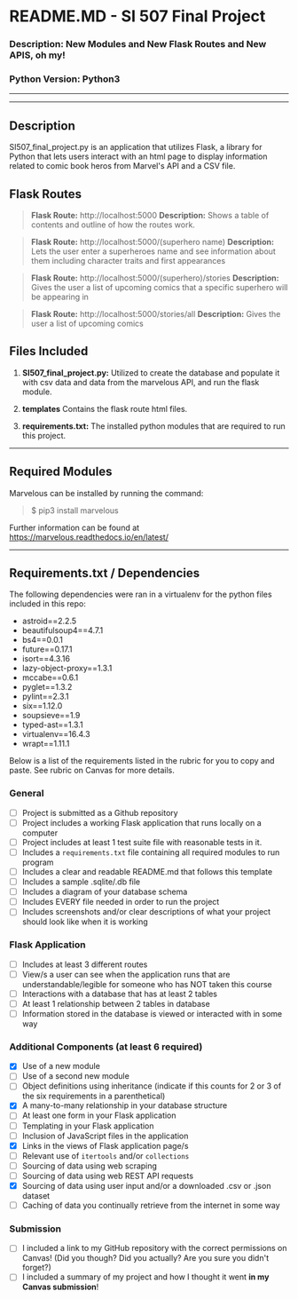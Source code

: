 # README.MD - SI 507 Final Project
### Description: New Modules and New Flask Routes and New APIS, oh my!
### Python Version: Python3
---

---
## Description
SI507_final_project.py is an application that utilizes Flask, a library for Python that lets users interact with an html page to display information related to comic book heros from Marvel's API and a CSV file.

## Flask Routes

> **Flask Route:** http://localhost:5000 **Description:** Shows a table of contents and outline of how the routes work.

> **Flask Route:** http://localhost:5000/(superhero name) **Description:** Lets the user enter a superheroes name and see information about them including character traits and first appearances

> **Flask Route:** http://localhost:5000/(superhero)/stories **Description:** Gives the user a list of upcoming comics that a specific superhero will be appearing in

> **Flask Route:** http://localhost:5000/stories/all **Description:** Gives the user a list of upcoming comics

## Files Included
1. **SI507_final_project.py:** Utilized to create the database and populate it with csv data and data from the marvelous API, and run the flask module.

2. **templates** Contains the flask route html files.

7. **requirements.txt:** The installed python modules that are required to run this project.

---
## Required Modules

Marvelous can be installed by running the command:

> $ pip3 install marvelous

Further information can be found at https://marvelous.readthedocs.io/en/latest/


---
## Requirements.txt / Dependencies

The following dependencies were ran in a virtualenv for the python files included in this repo:


- astroid==2.2.5
- beautifulsoup4==4.7.1
- bs4==0.0.1
- future==0.17.1
- isort==4.3.16
- lazy-object-proxy==1.3.1
- mccabe==0.6.1
- pyglet==1.3.2
- pylint==2.3.1
- six==1.12.0
- soupsieve==1.9
- typed-ast==1.3.1
- virtualenv==16.4.3
- wrapt==1.11.1


Below is a list of the requirements listed in the rubric for you to copy 
and paste.  See rubric on Canvas for more details.
### General
-  [ ] Project is submitted as a Github repository
-  [ ] Project includes a working Flask application that runs locally on a 
computer
-  [ ] Project includes at least 1 test suite file with reasonable tests 
in it.
-  [ ] Includes a `requirements.txt` file containing all required modules 
to run program
-  [ ] Includes a clear and readable README.md that follows this template
-  [ ] Includes a sample .sqlite/.db file
-  [ ] Includes a diagram of your database schema
-  [ ] Includes EVERY file needed in order to run the project
-  [ ] Includes screenshots and/or clear descriptions of what your project 
should look like when it is working
### Flask Application
-  [ ] Includes at least 3 different routes
-  [ ] View/s a user can see when the application runs that are 
understandable/legible for someone who has NOT taken this course
-  [ ] Interactions with a database that has at least 2 tables
-  [ ] At least 1 relationship between 2 tables in database
-  [ ] Information stored in the database is viewed or interacted with in 
some way
### Additional Components (at least 6 required)
-  [X] Use of a new module
-  [ ] Use of a second new module
-  [ ] Object definitions using inheritance (indicate if this counts for 2 
or 3 of the six requirements in a parenthetical)
-  [X] A many-to-many relationship in your database structure
-  [ ] At least one form in your Flask application
-  [ ] Templating in your Flask application
-  [ ] Inclusion of JavaScript files in the application
-  [X] Links in the views of Flask application page/s
-  [ ] Relevant use of `itertools` and/or `collections`
-  [ ] Sourcing of data using web scraping
-  [ ] Sourcing of data using web REST API requests
-  [X] Sourcing of data using user input and/or a downloaded .csv or .json 
dataset
-  [ ] Caching of data you continually retrieve from the internet in some 
way
### Submission
-  [ ] I included a link to my GitHub repository with the correct 
permissions on Canvas! (Did you though? Did you actually? Are you sure 
you didn't forget?)
-  [ ] I included a summary of my project and how I thought it went **in 
my Canvas submission**!